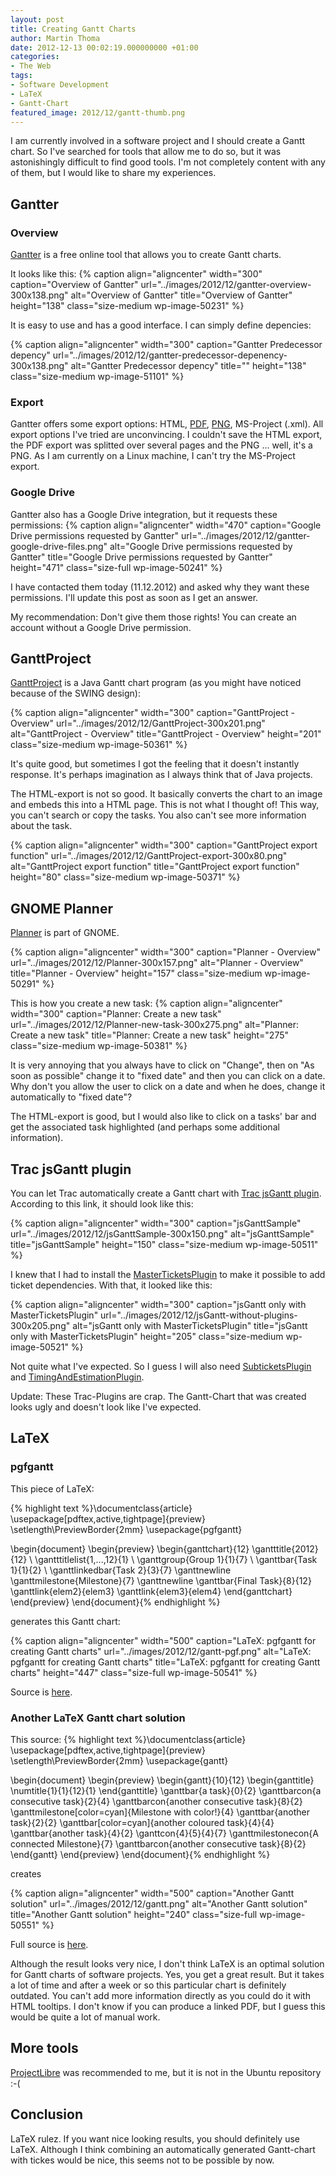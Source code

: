 ```yaml
---
layout: post
title: Creating Gantt Charts
author: Martin Thoma
date: 2012-12-13 00:02:19.000000000 +01:00
categories:
- The Web
tags:
- Software Development
- LaTeX
- Gantt-Chart
featured_image: 2012/12/gantt-thumb.png
---
```

I am currently involved in a software project and I should create a Gantt chart. So I've searched for tools that allow me to do so, but it was astonishingly difficult to find good tools. I'm not completely content with any of them, but I would like to share my experiences.

<h2>Gantter</h2>
<h3>Overview</h3>
<a href="https://app.gantter.com">Gantter</a> is a free online tool that allows you to create Gantt charts.

It looks like this:
{% caption align="aligncenter" width="300" caption="Overview of Gantter" url="../images/2012/12/gantter-overview-300x138.png" alt="Overview of Gantter" title="Overview of Gantter" height="138" class="size-medium wp-image-50231" %}

It is easy to use and has a good interface. I can simply define depencies:

{% caption align="aligncenter" width="300" caption="Gantter Predecessor depency" url="../images/2012/12/gantter-predecessor-depenency-300x138.png" alt="Gantter Predecessor depency" title="" height="138" class="size-medium wp-image-51101" %}

<h3>Export</h3>
Gantter offers some export options: HTML, <a href="../UpToDatE-Implementierung.pdf">PDF</a>, <a href="../images/2012/12/UpToDatE-Implementierung.png">PNG</a>, MS-Project (.xml). All export options I've tried are unconvincing. I couldn't save the HTML export, the PDF export was splitted over several pages and the PNG ... well, it's a PNG. As I am currently on a Linux machine, I can't try the MS-Project export.

<h3>Google Drive</h3>
Gantter also has a Google Drive integration, but it requests these permissions:
{% caption align="aligncenter" width="470" caption="Google Drive permissions requested by Gantter" url="../images/2012/12/gantter-google-drive-files.png" alt="Google Drive permissions requested by Gantter" title="Google Drive permissions requested by Gantter" height="471" class="size-full wp-image-50241" %}

I have contacted them today (11.12.2012) and asked why they want these permissions. I'll update this post as soon as I get an answer.

My recommendation: Don't give them those rights! You can create an account without a Google Drive permission.

<h2>GanttProject</h2>
<a href="http://www.ganttproject.biz/">GanttProject</a> is a Java Gantt chart program (as you might have noticed because of the SWING design):

{% caption align="aligncenter" width="300" caption="GanttProject - Overview" url="../images/2012/12/GanttProject-300x201.png" alt="GanttProject - Overview" title="GanttProject - Overview" height="201" class="size-medium wp-image-50361" %}

It's quite good, but sometimes I got the feeling that it doesn't instantly response. It's perhaps imagination as I always think that of Java projects.

The HTML-export is not so good. It basically converts the chart to an image and embeds this into a HTML page. This is not what I thought of! This way, you can't search or copy the tasks. You also can't see more information about the task.

{% caption align="aligncenter" width="300" caption="GanttProject export function" url="../images/2012/12/GanttProject-export-300x80.png" alt="GanttProject export function" title="GanttProject export function" height="80" class="size-medium wp-image-50371" %}

<h2>GNOME Planner</h2>
<a href="https://live.gnome.org/Planner">Planner</a> is part of GNOME.

{% caption align="aligncenter" width="300" caption="Planner - Overview" url="../images/2012/12/Planner-300x157.png" alt="Planner - Overview" title="Planner - Overview" height="157" class="size-medium wp-image-50291" %}

This is how you create a new task:
{% caption align="aligncenter" width="300" caption="Planner: Create a new task" url="../images/2012/12/Planner-new-task-300x275.png" alt="Planner: Create a new task" title="Planner: Create a new task" height="275" class="size-medium wp-image-50381" %}

It is very annoying that you always have to click on "Change", then on "As soon as possible" change it to "fixed date" and then you can click on a date. Why don't you allow the user to click on a date and when he does, change it automatically to "fixed date"?

The HTML-export is good, but I would also like to click on a tasks' bar and get the associated task highlighted (and perhaps some additional information).

<h2>Trac jsGantt plugin</h2>
You can let Trac automatically create a Gantt chart with <a href="http://trac-hacks.org/wiki/TracJsGanttPlugin">Trac jsGantt plugin</a>. According to this link, it should look like this:

{% caption align="aligncenter" width="300" caption="jsGanttSample" url="../images/2012/12/jsGanttSample-300x150.png" alt="jsGanttSample" title="jsGanttSample" height="150" class="size-medium wp-image-50511" %}

I knew that I had to install the <a href="http://trac-hacks.org/wiki/MasterTicketsPlugin">MasterTicketsPlugin</a> to make it possible to add ticket dependencies. With that, it looked like this:

{% caption align="aligncenter" width="300" caption="jsGantt only with MasterTicketsPlugin" url="../images/2012/12/jsGantt-without-plugins-300x205.png" alt="jsGantt only with MasterTicketsPlugin" title="jsGantt only with MasterTicketsPlugin" height="205" class="size-medium wp-image-50521" %}

Not quite what I've expected. So I guess I will also need <a href="http://trac-hacks.org/wiki/SubticketsPlugin">SubticketsPlugin</a> and <a href="http://trac-hacks.org/wiki/TimingAndEstimationPlugin">TimingAndEstimationPlugin</a>.

Update: These Trac-Plugins are crap. The Gantt-Chart that was created looks ugly and doesn't look like I've expected.

<h2>LaTeX</h2>
<h3>pgfgantt</h3>
This piece of LaTeX:

{% highlight text %}\documentclass{article}
\usepackage[pdftex,active,tightpage]{preview}
\setlength\PreviewBorder{2mm}
\usepackage{pgfgantt}

\begin{document}
\begin{preview}
    \begin{ganttchart}{12}
    \gantttitle{2012}{12} \\
    \gantttitlelist{1,...,12}{1} \\
    \ganttgroup{Group 1}{1}{7} \\
    \ganttbar{Task 1}{1}{2} \\
    \ganttlinkedbar{Task 2}{3}{7} \ganttnewline
    \ganttmilestone{Milestone}{7} \ganttnewline
    \ganttbar{Final Task}{8}{12}
    \ganttlink{elem2}{elem3}
    \ganttlink{elem3}{elem4}
    \end{ganttchart}
\end{preview}
\end{document}{% endhighlight %}

generates this Gantt chart:

{% caption align="aligncenter" width="500" caption="LaTeX: pgfgantt for creating Gantt charts" url="../images/2012/12/gantt-pgf.png" alt="LaTeX: pgfgantt for creating Gantt charts" title="LaTeX: pgfgantt for creating Gantt charts" height="447" class="size-full wp-image-50541" %}

Source is <a href="https://github.com/MartinThoma/LaTeX-examples/tree/master/documents/gantt-pgf">here</a>.

<h3>Another LaTeX Gantt chart solution</h3>
This source:
{% highlight text %}\documentclass{article}
\usepackage[pdftex,active,tightpage]{preview}
\setlength\PreviewBorder{2mm}
\usepackage{gantt}

\begin{document}
\begin{preview}
  \begin{gantt}{10}{12}
    \begin{ganttitle}
    \numtitle{1}{1}{12}{1}
    \end{ganttitle}
    \ganttbar{a task}{0}{2}
    \ganttbarcon{a consecutive task}{2}{4}
    \ganttbarcon{another consecutive task}{8}{2}
    \ganttmilestone[color=cyan]{Milestone with color!}{4}
    \ganttbar{another task}{2}{2}
    \ganttbar[color=cyan]{another coloured task}{4}{4}
    \ganttbar{another task}{4}{2}
    \ganttcon{4}{5}{4}{7}
    \ganttmilestonecon{A connected Milestone}{7}
    \ganttbarcon{another consecutive task}{8}{2}
  \end{gantt}
\end{preview}
\end{document}{% endhighlight %}

creates

{% caption align="aligncenter" width="500" caption="Another Gantt solution" url="../images/2012/12/gantt.png" alt="Another Gantt solution" title="Another Gantt solution" height="240" class="size-full wp-image-50551" %}

Full source is <a href="https://github.com/MartinThoma/LaTeX-examples/tree/master/documents/gantt">here</a>.

Although the result looks very nice, I don't think LaTeX is an optimal solution for Gantt charts of software projects. Yes, you get a great result. But it takes a lot of time and after a week or so this particular chart is definitely outdated. You can't add more information directly as you could do it with HTML tooltips. I don't know if you can produce a linked PDF, but I guess this would be quite a lot of manual work. 

<h2>More tools</h2>
<a href="http://www.projectlibre.org/">ProjectLibre</a> was recommended to me, but it is not in the Ubuntu repository :-(

<h2>Conclusion</h2>
LaTeX rulez. If you want nice looking results, you should definitely use LaTeX. Although I think combining an automatically generated Gantt-chart with tickes would be nice, this seems not to be possible by now.
